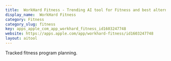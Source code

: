 ```yaml
---
title:  WorkHard Fitness - Trending AI tool for Fitness and best alternatives
display_name:  WorkHard Fitness
category: Fitness
category_slug: fitness
key: apps_apple_com_app_workhard_fitness_id1603247748
website: https://apps.apple.com/app/workhard-fitness/id1603247748
layout: aitool
---
```


Tracked fitness program planning.
